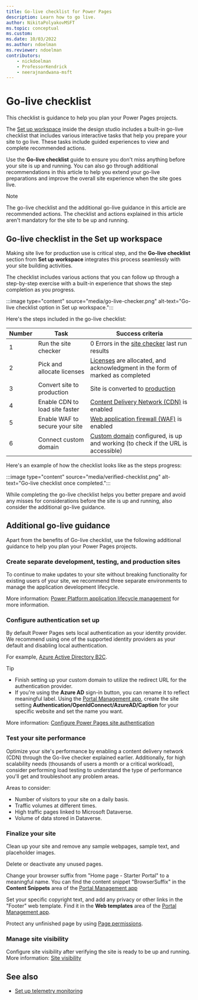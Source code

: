 ```yaml
---
title: Go-live checklist for Power Pages
description: Learn how to go live.
author: NikitaPolyakovMSFT
ms.topic: conceptual
ms.custom: 
ms.date: 10/03/2022
ms.author: ndoelman
ms.reviewer: ndoelman
contributors:
    - nickdoelman
    - ProfessorKendrick
    - neerajnandwana-msft
---
```


# Go-live checklist

This checklist is guidance to help you plan your Power Pages projects.

The [Set up workspace](../configure/setup-workspace.md) inside the design studio includes a built-in go-live checklist that includes various interactive tasks that help you prepare your site to go live. These tasks include guided experiences to view and complete recommended actions.

Use the **Go-live checklist** guide to ensure you don't miss anything before your site is up and running. You can also go through additional recommendations in this article to help you extend your go-live preparations and improve the overall site experience when the site goes live.

> [!NOTE]
> The go-live checklist and the additional go-live guidance in this article are recommended actions. The checklist and actions explained in this article aren't mandatory for the site to be up and running.

## Go-live checklist in the Set up workspace

Making site live for production use is critical step, and the **Go-live checklist** section from **Set up workspace** integrates this process seamlessly with your site building activities.

The checklist includes various actions that you can follow up through a step-by-step exercise with a built-in experience that shows the step completion as you progress.

:::image type="content" source="media/go-live-checker.png" alt-text="Go-live checklist option in Set up workspace.":::

Here's the steps included in the go-live checklist:

| Number | Task | Success criteria |
|-------------------------|-------------------------|-------------------------|
| 1 | Run the site checker | 0 Errors in the [site checker](../admin/site-checker.md) last run results |
| 2 | Pick and allocate licenses | [Licenses](assign-licensing.md) are allocated, and acknowledgment in the form of marked as completed |
| 3 | Convert site to production | Site is converted to [production](/power-apps/maker/portals/admin/convert-portal) |
| 4 | Enable CDN to load site faster | [Content Delivery Network (CDN)](/power-apps/maker/portals/configure/configure-cdn) is enabled |
| 5 | Enable WAF to secure your site | [Web application firewall (WAF)](/power-apps/maker/portals/azure-front-door) is enabled |
| 6 | Connect custom domain | [Custom domain](/power-apps/maker/portals/admin/add-custom-domain) configured, is up and working (to check if the URL is accessible) |

Here's an example of how the checklist looks like as the steps progress:

:::image type="content" source="media/verified-checklist.png" alt-text="Go-live checklist once completed.":::

While completing the go-live checklist helps you better prepare and avoid any misses for considerations before the site is up and running, also consider the additional go-live guidance.

## Additional go-live guidance

Apart from the benefits of Go-live checklist, use the following additional guidance to help you plan your Power Pages projects.

### Create separate development, testing, and production sites

To continue to make updates to your site without breaking functionality for existing users of your site, we recommend three separate environments to manage the application development lifecycle. 

More information: [Power Platform application lifecycle management](/power-platform/alm/basics-alm) for more information. 

### Configure authentication set up

By default Power Pages sets local authentication as your identity provider. We recommend using one of the supported identity providers as your default and disabling local authentication.

For example, [Azure Active Directory B2C](../getting-started/tutorial-setup-site-authentication.md).

> [!TIP]
> - Finish setting up your custom domain to utilize the redirect URL for the authentication provider. 
> - If you're using the **Azure AD** sign-in button, you can rename it to reflect meaningful label. Using the [Portal Management app](../configure/portal-management-app.md), create the site setting **Authentication/OpenIdConnect/AzureAD/Caption** for your specific website and set the name you want.  

More information: [Configure Power Pages site authentication](../security/authentication/configure-site.md)

### Test your site performance

Optimize your site's performance by enabling a content delivery network (CDN) through the Go-live checker explained earlier. Additionally, for high scalability needs (thousands of users a month or a critical workload), consider performing load testing to understand the type of performance you'll get and troubleshoot any problem areas.

Areas to consider:

- Number of visitors to your site on a daily basis.
- Traffic volumes at different times.
- High traffic pages linked to Microsoft Dataverse.
- Volume of data stored in Dataverse.

### Finalize your site

Clean up your site and remove any sample webpages, sample text, and placeholder images.

Delete or deactivate any unused pages. 

Change your browser suffix from "Home page - Starter Portal" to a meaningful name. You can find the content snippet "BrowserSuffix" in the **Content Snippets** area of the [Portal Management app](../configure/portal-management-app.md)

Set your specific copyright text, and add any privacy or other links in the "Footer" web template. Find it in the **Web templates** area of the [Portal Management app](../configure/portal-management-app.md).

Protect any unfinished page by using [Page permissions](../security/page-security.md).

### Manage site visibility

Configure site visibility after verifying the site is ready to be up and running. More information: [Site visibility](../security/site-visibility.md)

## See also
- [Set up telemetry monitoring](telemetry-monitoring.md)